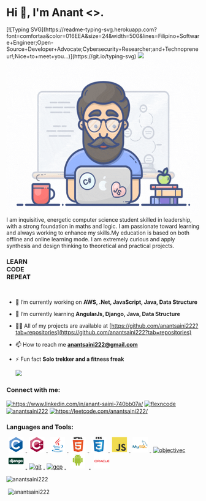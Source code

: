 <h1 align="left">Hi 👋, I'm Anant <>.</h1>
 [![Typing SVG](https://readme-typing-svg.herokuapp.com?font=comfortaa&color=016EEA&size=24&width=500&lines=Filipino+Software+Engineer;Open-Source+Developer+Advocate;Cybersecurity+Researcher;and+Technopreneur!;Nice+to+meet+you...)](https://git.io/typing-svg)

<img  src="https://user-images.githubusercontent.com/73097560/115834477-dbab4500-a447-11eb-908a-139a6edaec5c.gif">

   <img align="right" alt="GIF" src="https://github.com/anantsaini222/anantsaini222/blob/main/developer.gif" width="550" height="410" />

<p align="left">   
   I am inquisitive, energetic computer science student skilled in leadership, with a strong foundation in maths and logic. I am passionate toward learning and always working to enhance my skills.My education is based on both offline and online learning mode. I am extremely curious and apply synthesis and design thinking to theoretical and practical projects.</p>
<h3>LEARN<br>
CODE<br>
REPEAT</h3><br>

- 🔭 I’m currently working on **AWS, .Net, JavaScript, Java, Data Structure**

- 🌱 I’m currently learning **AngularJs, Django, Java, Data Structure**

- 👨‍💻 All of my projects are available at [https://github.com/anantsaini222?tab=repositories](https://github.com/anantsaini222?tab=repositories)

- 📫 How to reach me **anantsaini222@gmail.com**

- ⚡ Fun fact **Solo trekker and a fitness freak**

   <img  src="https://user-images.githubusercontent.com/73097560/115834477-dbab4500-a447-11eb-908a-139a6edaec5c.gif">

<h3 align="left">Connect with me:</h3>
<p align="left">
<a href="https://linkedin.com/in/https://www.linkedin.com/in/anant-saini-740bb07a/" target="blank"><img align="center" src="https://cdn.jsdelivr.net/npm/simple-icons@3.0.1/icons/linkedin.svg" alt="https://www.linkedin.com/in/anant-saini-740bb07a/" height="30" width="40" /></a>
<a href="https://instagram.com/flexncode" target="blank"><img align="center" src="https://cdn.jsdelivr.net/npm/simple-icons@3.0.1/icons/instagram.svg" alt="flexncode" height="30" width="40" /></a>
<a href="https://www.hackerrank.com/anantsaini222" target="blank"><img align="center" src="https://cdn.jsdelivr.net/npm/simple-icons@3.0.1/icons/hackerrank.svg" alt="anantsaini222" height="30" width="40" /></a>
<a href="https://www.leetcode.com/https://leetcode.com/anantsaini222/" target="blank"><img align="center" src="https://cdn.jsdelivr.net/npm/simple-icons@3.0.1/icons/leetcode.svg" alt="https://leetcode.com/anantsaini222/" height="30" width="40" /></a>
</p>

<h3 align="left">Languages and Tools:</h3>

<p align="left"> 
  <a href="https://www.cprogramming.com/" target="_blank"> <img src="https://raw.githubusercontent.com/devicons/devicon/master/icons/c/c-original.svg" alt="c" width="40" height="40" hspace="5"/> </a> 
  <a href="https://www.w3schools.com/cpp/" target="_blank"> <img src="https://raw.githubusercontent.com/devicons/devicon/master/icons/cplusplus/cplusplus-original.svg" alt="cplusplus" width="40" height="40" hspace="5"/> </a> 
  <a href="https://www.java.com" target="_blank"> <img src="https://raw.githubusercontent.com/devicons/devicon/master/icons/java/java-original.svg" alt="java" width="40" height="40" hspace="5"/> </a>
  <a href="https://www.w3.org/html/" target="_blank"> <img src="https://raw.githubusercontent.com/devicons/devicon/master/icons/html5/html5-original-wordmark.svg" alt="html5" width="40" height="40"/ hspace="5"> </a> 
  <a href="https://www.w3schools.com/css/" target="_blank"> <img src="https://raw.githubusercontent.com/devicons/devicon/master/icons/css3/css3-original-wordmark.svg" alt="css3" width="40" height="40" hspace="5"/> </a> 
  <a href="https://developer.mozilla.org/en-US/docs/Web/JavaScript" target="_blank"> <img src="https://raw.githubusercontent.com/devicons/devicon/master/icons/javascript/javascript-original.svg" alt="javascript" width="40" height="40" hspace="5"/> </a> 
  <a href="https://www.mysql.com/" target="_blank"> <img src="https://raw.githubusercontent.com/devicons/devicon/master/icons/mysql/mysql-original-wordmark.svg" alt="mysql" width="40" height="40" hspace="5"/> </a> 
  <a href="https://developer.apple.com/library/archive/documentation/Cocoa/Conceptual/ProgrammingWithObjectiveC/Introduction/Introduction.html" target="_blank"> <img src="https://www.vectorlogo.zone/logos/apple_objectivec/apple_objectivec-icon.svg" alt="objectivec" width="40" height="40" hspace="5"/> </a>
  <a href="https://www.djangoproject.com/" target="_blank"> <img src="https://raw.githubusercontent.com/devicons/devicon/master/icons/django/django-original.svg" alt="django" width="40" height="40" hspace="5"/> </a>
  <a href="https://git-scm.com/" target="_blank"> <img src="https://www.vectorlogo.zone/logos/git-scm/git-scm-icon.svg" alt="git" width="40" height="40" hspace="5"/> </a> 
  <a href="https://cloud.google.com" target="_blank"> <img src="https://www.vectorlogo.zone/logos/google_cloud/google_cloud-icon.svg" alt="gcp" width="40" height="40" hspace="5"/> </a> 
   <a href="https://developer.android.com" target="_blank"> <img src="https://raw.githubusercontent.com/devicons/devicon/master/icons/android/android-original-wordmark.svg" alt="android" width="40" height="40" hspace="10"/> </a>
  <a href="https://www.oracle.com/" target="_blank"> <img src="https://raw.githubusercontent.com/devicons/devicon/master/icons/oracle/oracle-original.svg" alt="oracle" width="40" height="40" hspace="10"/> </a> 
</p>


<p><img align="center" src="https://github-readme-streak-stats.herokuapp.com/?user=anantsaini222&" alt="anantsaini222" /></p>
<p>&nbsp;<img align="center" src="https://github-readme-stats.vercel.app/api?username=anantsaini222&show_icons=true&locale=en" alt="anantsaini222" /></p>

